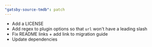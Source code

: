 ```yaml
---
"gatsby-source-tmdb": patch
---
```


- Add a LICENSE
- Add regex to plugin options so that `url` won't have a leading slash
- Fix README links + add link to migration guide
- Update dependencies
